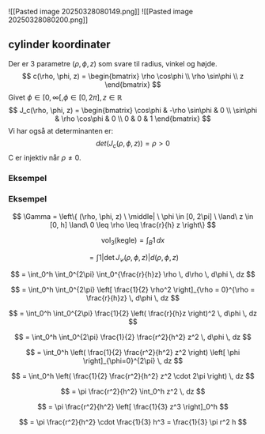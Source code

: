 ![[Pasted image 20250328080149.png]]
![[Pasted image 20250328080200.png]]

## cylinder koordinater
Der er 3 parametre $(\rho, \phi, z)$ som svare til radius, vinkel og højde.
$$
c(\rho, \phi, z) =
\begin{bmatrix}
\rho \cos\phi \\
\rho \sin\phi \\
z
\end{bmatrix}
$$
Givet $\phi \in [0,\infty[, \phi \in [0,2\pi], z \in \mathbb{R}$
$$
J_c(\rho, \phi, z) =
\begin{bmatrix}
\cos\phi & -\rho \sin\phi & 0 \\
\sin\phi & \rho \cos\phi & 0 \\
0 & 0 & 1
\end{bmatrix}
$$
Vi har også at determinanten er:
$$
det(J_c(\rho, \phi, z)) = \rho >0
$$
C er injektiv når $\rho \neq 0$.

### Eksempel
### Eksempel

$$
\Gamma = \left\{ (\rho, \phi, z) \ \middle| \ 
\phi \in [0, 2\pi] \ \land\ z \in [0, h] \land\ 0 \leq \rho \leq \frac{r}{h} z
\right\}
$$

$$
\text{vol}_3(\text{kegle}) = \int_B 1 \, dx
$$

$$
= \int 1 \left| \det J_{\mathcal{C}}(\rho, \phi, z) \right| d(\rho, \phi, z)
$$

$$
= \int_0^h \int_0^{2\pi} \int_0^{\frac{r}{h}z} \rho \, d\rho \, d\phi \, dz
$$

$$
= \int_0^h \int_0^{2\pi} \left[ \frac{1}{2} \rho^2 \right]_{\rho = 0}^{\rho = \frac{r}{h}z} \, d\phi \, dz
$$

$$
= \int_0^h \int_0^{2\pi} \frac{1}{2} \left( \frac{r}{h}z \right)^2 \, d\phi \, dz
$$

$$
= \int_0^h \int_0^{2\pi} \frac{1}{2} \frac{r^2}{h^2} z^2 \, d\phi \, dz
$$

$$
= \int_0^h \left( \frac{1}{2} \frac{r^2}{h^2} z^2 \right) \left[ \phi \right]_{\phi=0}^{2\pi} \, dz
$$

$$
= \int_0^h \left( \frac{1}{2} \frac{r^2}{h^2} z^2 \cdot 2\pi \right) \, dz
$$

$$
= \pi \frac{r^2}{h^2} \int_0^h z^2 \, dz
$$

$$
= \pi \frac{r^2}{h^2} \left[ \frac{1}{3} z^3 \right]_0^h
$$

$$
= \pi \frac{r^2}{h^2} \cdot \frac{1}{3} h^3 = \frac{1}{3} \pi r^2 h
$$
